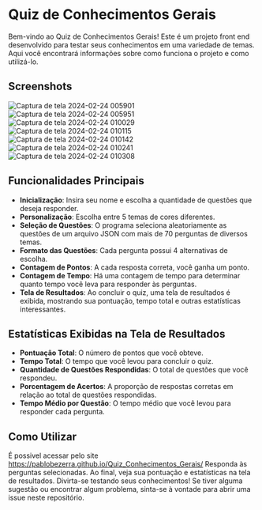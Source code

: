# Quiz de Conhecimentos Gerais
Bem-vindo ao Quiz de Conhecimentos Gerais! Este é um projeto front end desenvolvido para testar seus conhecimentos em uma variedade de temas. Aqui você encontrará informações sobre como funciona o projeto e como utilizá-lo.

## Screenshots
![Captura de tela 2024-02-24 005901](https://github.com/PabloBezerra/Quiz_Conhecimentos_Gerais/assets/133273609/c27e9b82-fe44-465f-b650-c3730da8df42)
![Captura de tela 2024-02-24 005951](https://github.com/PabloBezerra/Quiz_Conhecimentos_Gerais/assets/133273609/613bd780-516e-4c64-9281-ff037121da8d)
![Captura de tela 2024-02-24 010029](https://github.com/PabloBezerra/Quiz_Conhecimentos_Gerais/assets/133273609/c7d66880-77e0-4f06-a64e-e216b3b8dc47)
![Captura de tela 2024-02-24 010115](https://github.com/PabloBezerra/Quiz_Conhecimentos_Gerais/assets/133273609/5c34913e-a752-41f2-a1b3-cde5838c3654)
![Captura de tela 2024-02-24 010142](https://github.com/PabloBezerra/Quiz_Conhecimentos_Gerais/assets/133273609/54a70ee0-9859-4b9a-891a-de1a7b8739bb)
![Captura de tela 2024-02-24 010241](https://github.com/PabloBezerra/Quiz_Conhecimentos_Gerais/assets/133273609/7c4edcd2-8739-4dc8-a249-13a0ac741b0e)
![Captura de tela 2024-02-24 010308](https://github.com/PabloBezerra/Quiz_Conhecimentos_Gerais/assets/133273609/6b4f4958-b801-4966-b7e2-6866083e780e)


## Funcionalidades Principais
- **Inicialização**: Insira seu nome e escolha a quantidade de questões que deseja responder.
- **Personalização**: Escolha entre 5 temas de cores diferentes.
- **Seleção de Questões**: O programa seleciona aleatoriamente as questões de um arquivo JSON com mais de 70 perguntas de diversos temas.
- **Formato das Questões**: Cada pergunta possui 4 alternativas de escolha.
- **Contagem de Pontos**: A cada resposta correta, você ganha um ponto.
- **Contagem de Tempo**: Há uma contagem de tempo para determinar quanto tempo você leva para responder às perguntas.
- **Tela de Resultados**: Ao concluir o quiz, uma tela de resultados é exibida, mostrando sua pontuação, tempo total e outras estatísticas interessantes.

## Estatísticas Exibidas na Tela de Resultados
- **Pontuação Total**: O número de pontos que você obteve.
- **Tempo Total**: O tempo que você levou para concluir o quiz.
- **Quantidade de Questões Respondidas**: O total de questões que você respondeu.
- **Porcentagem de Acertos**: A proporção de respostas corretas em relação ao total de questões respondidas.
- **Tempo Médio por Questão**: O tempo médio que você levou para responder cada pergunta.

## Como Utilizar
É possivel acessar pelo site https://pablobezerra.github.io/Quiz_Conhecimentos_Gerais/
Responda às perguntas selecionadas.
Ao final, veja sua pontuação e estatísticas na tela de resultados.
Divirta-se testando seus conhecimentos! Se tiver alguma sugestão ou encontrar algum problema, sinta-se à vontade para abrir uma issue neste repositório.
